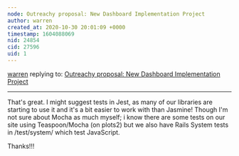 ```yaml
---
node: Outreachy proposal: New Dashboard Implementation Project
author: warren
created_at: 2020-10-30 20:01:09 +0000
timestamp: 1604088069
nid: 24854
cid: 27596
uid: 1
---
```




[warren](../profile/warren) replying to: [Outreachy proposal: New Dashboard Implementation Project](../notes/fionaodoboh/10-28-2020/outreachy-proposal-new-dashboard-implementation-project)

----
That's great. I might suggest tests in Jest, as many of our libraries are starting to use it and it's a bit easier to work with than Jasmine! Though I'm not sure about Mocha as much myself; i know there are some tests on our site using Teaspoon/Mocha (on plots2) but we also have Rails System tests in /test/system/ which test JavaScript.

Thanks!!!